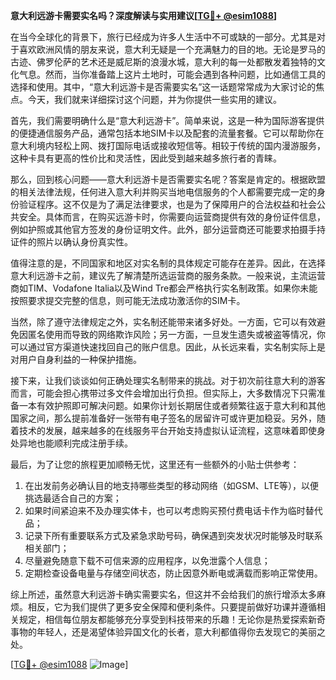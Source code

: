 **意大利远游卡需要实名吗？深度解读与实用建议[[TG💪+ @esim1088](https://t.me/s/esim1088)]**

在当今全球化的背景下，旅行已经成为许多人生活中不可或缺的一部分。尤其是对于喜欢欧洲风情的朋友来说，意大利无疑是一个充满魅力的目的地。无论是罗马的古迹、佛罗伦萨的艺术还是威尼斯的浪漫水城，意大利的每一处都散发着独特的文化气息。然而，当你准备踏上这片土地时，可能会遇到各种问题，比如通信工具的选择和使用。其中，“意大利远游卡是否需要实名”这一话题常常成为大家讨论的焦点。今天，我们就来详细探讨这个问题，并为你提供一些实用的建议。

首先，我们需要明确什么是“意大利远游卡”。简单来说，这是一种为国际游客提供的便捷通信服务产品，通常包括本地SIM卡以及配套的流量套餐。它可以帮助你在意大利境内轻松上网、拨打国际电话或接收短信等。相较于传统的国内漫游服务，这种卡具有更高的性价比和灵活性，因此受到越来越多旅行者的青睐。

那么，回到核心问题——意大利远游卡是否需要实名呢？答案是肯定的。根据欧盟的相关法律法规，任何进入意大利并购买当地电信服务的个人都需要完成一定的身份验证程序。这不仅是为了满足法律要求，也是为了保障用户的合法权益和社会公共安全。具体而言，在购买远游卡时，你需要向运营商提供有效的身份证件信息，例如护照或其他官方签发的身份证明文件。此外，部分运营商还可能要求拍摄手持证件的照片以确认身份真实性。

值得注意的是，不同国家和地区对实名制的具体规定可能存在差异。因此，在选择意大利远游卡之前，建议先了解清楚所选运营商的服务条款。一般来说，主流运营商如TIM、Vodafone Italia以及Wind Tre都会严格执行实名制政策。如果你未能按照要求提交完整的信息，则可能无法成功激活你的SIM卡。

当然，除了遵守法律规定之外，实名制还能带来诸多好处。一方面，它可以有效避免因匿名使用而导致的网络欺诈风险；另一方面，一旦发生遗失或被盗等情况，你可以通过官方渠道快速找回自己的账户信息。因此，从长远来看，实名制实际上是对用户自身利益的一种保护措施。

接下来，让我们谈谈如何正确处理实名制带来的挑战。对于初次前往意大利的游客而言，可能会担心携带过多文件会增加出行负担。但实际上，大多数情况下只需准备一本有效护照即可解决问题。如果你计划长期居住或者频繁往返于意大利和其他国家之间，那么提前准备好一张带有电子签名的居留许可或许更加稳妥。另外，随着技术的发展，越来越多的在线服务平台开始支持虚拟认证流程，这意味着即使身处异地也能顺利完成注册手续。

最后，为了让您的旅程更加顺畅无忧，这里还有一些额外的小贴士供参考：

1. 在出发前务必确认目的地支持哪些类型的移动网络（如GSM、LTE等），以便挑选最适合自己的方案；
2. 如果时间紧迫来不及办理实体卡，也可以考虑购买预付费电话卡作为临时替代品；
3. 记录下所有重要联系方式及紧急求助号码，确保遇到突发状况时能够及时联系相关部门；
4. 尽量避免随意下载不可信来源的应用程序，以免泄露个人信息；
5. 定期检查设备电量与存储空间状态，防止因意外断电或满载而影响正常使用。

综上所述，虽然意大利远游卡确实需要实名，但这并不会给我们的旅行增添太多麻烦。相反，它为我们提供了更多安全保障和便利条件。只要提前做好功课并遵循相关规定，相信每位朋友都能够充分享受到科技带来的乐趣！无论你是热爱探索新奇事物的年轻人，还是渴望体验异国文化的长者，意大利都值得你去发现它的美丽之处。

[[TG💪+ @esim1088](https://t.me/s/esim1088) ![Image](https://i.postimg.cc/4NQfJmqS/Snipaste-2025-05-13-00-14-12.png)]